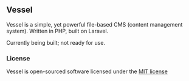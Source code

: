 ## Vessel

Vessel is a simple, yet powerful file-based CMS (content management system). Written in PHP, built on Laravel.

Currently being built; not ready for use.

### License

Vessel is open-sourced software licensed under the [MIT license](http://opensource.org/licenses/MIT)
